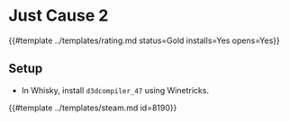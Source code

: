# Just Cause 2
<!-- script:Aliases [] -->

{{#template ../templates/rating.md status=Gold installs=Yes opens=Yes}}

## Setup

- In Whisky, install `d3dcompiler_47` using Winetricks.

{{#template ../templates/steam.md id=8190}}

